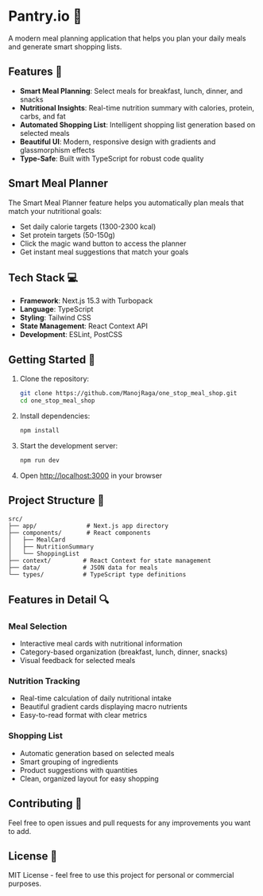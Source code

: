 # Pantry.io 🛒

A modern meal planning application that helps you plan your daily meals and generate smart shopping lists.

## Features 🌟

- **Smart Meal Planning**: Select meals for breakfast, lunch, dinner, and snacks
- **Nutritional Insights**: Real-time nutrition summary with calories, protein, carbs, and fat
- **Automated Shopping List**: Intelligent shopping list generation based on selected meals
- **Beautiful UI**: Modern, responsive design with gradients and glassmorphism effects
- **Type-Safe**: Built with TypeScript for robust code quality

## Smart Meal Planner

The Smart Meal Planner feature helps you automatically plan meals that match your nutritional goals:

- Set daily calorie targets (1300-2300 kcal)
- Set protein targets (50-150g)
- Click the magic wand button to access the planner
- Get instant meal suggestions that match your goals

## Tech Stack 💻

- **Framework**: Next.js 15.3 with Turbopack
- **Language**: TypeScript
- **Styling**: Tailwind CSS
- **State Management**: React Context API
- **Development**: ESLint, PostCSS

## Getting Started 🚀

1. Clone the repository:
   ```bash
   git clone https://github.com/ManojRaga/one_stop_meal_shop.git
   cd one_stop_meal_shop
   ```

2. Install dependencies:
   ```bash
   npm install
   ```

3. Start the development server:
   ```bash
   npm run dev
   ```

4. Open [http://localhost:3000](http://localhost:3000) in your browser

## Project Structure 📁

```
src/
├── app/              # Next.js app directory
├── components/       # React components
│   ├── MealCard
│   ├── NutritionSummary
│   └── ShoppingList
├── context/         # React Context for state management
├── data/            # JSON data for meals
└── types/           # TypeScript type definitions
```

## Features in Detail 🔍

### Meal Selection
- Interactive meal cards with nutritional information
- Category-based organization (breakfast, lunch, dinner, snacks)
- Visual feedback for selected meals

### Nutrition Tracking
- Real-time calculation of daily nutritional intake
- Beautiful gradient cards displaying macro nutrients
- Easy-to-read format with clear metrics

### Shopping List
- Automatic generation based on selected meals
- Smart grouping of ingredients
- Product suggestions with quantities
- Clean, organized layout for easy shopping

## Contributing 🤝

Feel free to open issues and pull requests for any improvements you want to add.

## License 📄

MIT License - feel free to use this project for personal or commercial purposes.
